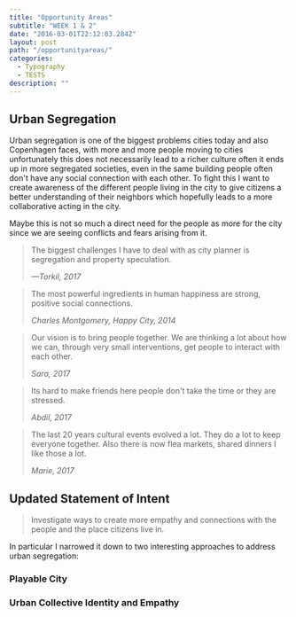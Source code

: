 ```yaml
---
title: "Opportunity Areas"
subtitle: "WEEK 1 & 2"
date: "2016-03-01T22:12:03.284Z"
layout: post
path: "/opportunityareas/"
categories:
  - Typography
  - TESTS
description: ""
---
```


## Urban Segregation

Urban segregation is one of the biggest problems cities today and also Copenhagen faces, with more and more people moving to cities unfortunately this does not necessarily lead to a richer culture often it ends up in more segregated societies, even in the same building people often don't have any social connection with each other. To fight this I want to create awareness of the different people living in the city to give citizens a better understanding of their neighbors which hopefully leads to a more collaborative acting in the city.

Maybe this is not so much a direct need for the people as more for the city since we are seeing conflicts and fears arising from it.

>The biggest challenges I have to deal with as city planner is segregation and property speculation.
><footer><cite>—Torkil, 2017</cite></footer>

>The most powerful ingredients in human happiness are strong, positive social connections.
><footer><cite>Charles Montgomery, Happy City, 2014</cite></footer>

>Our vision is to bring people together. We are thinking a lot about how we can, through very small interventions, get people to interact with each other.
><footer><cite>Sara, 2017</cite></footer>

>Its hard to make friends here people don't take the time or they are stressed.
><footer><cite>Abdil, 2017</cite></footer>

>The last 20 years cultural events evolved a lot. They do a lot to keep everyone together. Also there is now flea markets, shared dinners I like those a lot.
><footer><cite>Marie, 2017</cite></footer>

## Updated Statement of Intent

>Investigate ways to create more empathy and connections with the people and the place citizens live in.

In particular I narrowed it down to two interesting approaches to address urban segregation:

### Playable City

### Urban Collective Identity and Empathy
